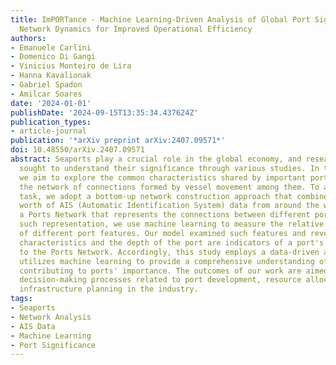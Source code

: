 ```yaml
---
title: ImPORTance - Machine Learning-Driven Analysis of Global Port Significance and
  Network Dynamics for Improved Operational Efficiency
authors:
- Emanuele Carlini
- Domenico Di Gangi
- Vinicius Monteiro de Lira
- Hanna Kavalionak
- Gabriel Spadon
- Amilcar Soares
date: '2024-01-01'
publishDate: '2024-09-15T13:35:34.437624Z'
publication_types:
- article-journal
publication: '*arXiv preprint arXiv:2407.09571*'
doi: 10.48550/arXiv.2407.09571
abstract: Seaports play a crucial role in the global economy, and researchers have
  sought to understand their significance through various studies. In this paper,
  we aim to explore the common characteristics shared by important ports by analyzing
  the network of connections formed by vessel movement among them. To accomplish this
  task, we adopt a bottom-up network construction approach that combines three years'
  worth of AIS (Automatic Identification System) data from around the world, constructing
  a Ports Network that represents the connections between different ports. Through
  such representation, we use machine learning to measure the relative significance
  of different port features. Our model examined such features and revealed that geographical
  characteristics and the depth of the port are indicators of a port's significance
  to the Ports Network. Accordingly, this study employs a data-driven approach and
  utilizes machine learning to provide a comprehensive understanding of the factors
  contributing to ports' importance. The outcomes of our work are aimed to inform
  decision-making processes related to port development, resource allocation, and
  infrastructure planning in the industry.
tags:
- Seaports
- Network Analysis
- AIS Data
- Machine Learning
- Port Significance
---
```

